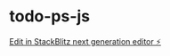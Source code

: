 # todo-ps-js

[Edit in StackBlitz next generation editor ⚡️](https://stackblitz.com/~/github.com/saunaman37/todo-ps-js)